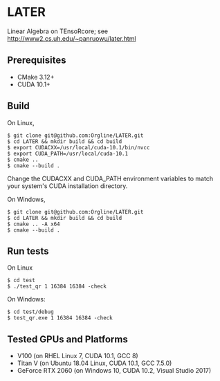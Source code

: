 # LATER
Linear Algebra on TEnsoRcore;
see http://www2.cs.uh.edu/~panruowu/later.html

## Prerequisites

* CMake 3.12+
* CUDA 10.1+

## Build
On Linux, 
```
$ git clone git@github.com:Orgline/LATER.git
$ cd LATER && mkdir build && cd build
$ export CUDACXX=/usr/local/cuda-10.1/bin/nvcc
$ export CUDA_PATH=/usr/local/cuda-10.1
$ cmake ..
$ cmake --build .
```
Change the CUDACXX and CUDA_PATH environment variables to match
your system's CUDA installation directory. 


On Windows, 

```
$ git clone git@github.com:Orgline/LATER.git
$ cd LATER && mkdir build && cd build
$ cmake .. -A x64
$ cmake --build .
```
## Run tests
On Linux
```
$ cd test
$ ./test_qr 1 16384 16384 -check
```

On Windows:
```
$ cd test/debug
$ test_qr.exe 1 16384 16384 -check
```

## Tested GPUs and Platforms
* V100 (on RHEL Linux 7, CUDA 10.1, GCC 8)
* Titan V (on Ubuntu 18.04 Linux, CUDA 10.1, GCC 7.5.0)
* GeForce RTX 2060 (on Windows 10, CUDA 10.2, Visual Studio 2017)
